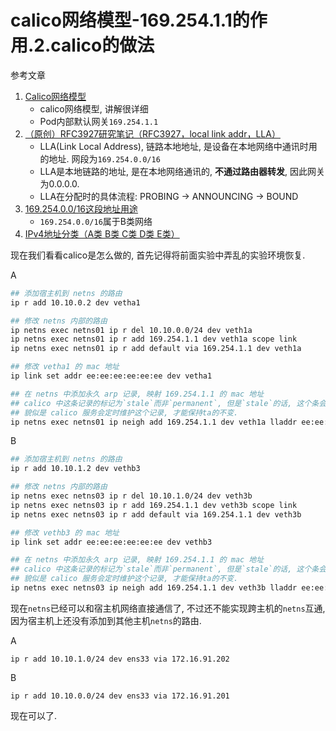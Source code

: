 # calico网络模型-169.254.1.1的作用.2.calico的做法

参考文章

1. [Calico网络模型](https://www.cnblogs.com/menkeyi/p/11364977.html)
    - calico网络模型, 讲解很详细
    - Pod内部默认网关`169.254.1.1`
2. [（原创）RFC3927研究笔记（RFC3927，local link addr，LLA）](https://www.cnblogs.com/liu_xf/archive/2012/05/26/2519345.html)
    - LLA(Link Local Address), 链路本地地址, 是设备在本地网络中通讯时用的地址. 网段为`169.254.0.0/16`
    - LLA是本地链路的地址, 是在本地网络通讯的, **不通过路由器转发**, 因此网关为0.0.0.0.
    - LLA在分配时的具体流程: PROBING -> ANNOUNCING -> BOUND
3. [169.254.0.0/16这段地址用途](https://blog.csdn.net/onwer3/article/details/47339469)
    - `169.254.0.0/16`属于B类网络
4. [IPv4地址分类（A类 B类 C类 D类 E类）](https://blog.csdn.net/D_R_L_T/article/details/96606543)

现在我们看看calico是怎么做的, 首先记得将前面实验中弄乱的实验环境恢复.

A

```bash
## 添加宿主机到 netns 的路由
ip r add 10.10.0.2 dev vetha1

## 修改 netns 内部的路由
ip netns exec netns01 ip r del 10.10.0.0/24 dev veth1a 
ip netns exec netns01 ip r add 169.254.1.1 dev veth1a scope link
ip netns exec netns01 ip r add default via 169.254.1.1 dev veth1a

## 修改 vetha1 的 mac 地址
ip link set addr ee:ee:ee:ee:ee:ee dev vetha1

## 在 netns 中添加永久 arp 记录, 映射 169.254.1.1 的 mac 地址
## calico 中这条记录的标记为`stale`而非`permanent`, 但是`stale`的话, 这个条会经常发生变动,
## 貌似是 calico 服务会定时维护这个记录, 才能保持ta的不变.
ip netns exec netns01 ip neigh add 169.254.1.1 dev veth1a lladdr ee:ee:ee:ee:ee:ee nud permanent

```

B

```bash
## 添加宿主机到 netns 的路由
ip r add 10.10.1.2 dev vethb3

## 修改 netns 内部的路由
ip netns exec netns03 ip r del 10.10.1.0/24 dev veth3b 
ip netns exec netns03 ip r add 169.254.1.1 dev veth3b scope link
ip netns exec netns03 ip r add default via 169.254.1.1 dev veth3b

## 修改 vethb3 的 mac 地址
ip link set addr ee:ee:ee:ee:ee:ee dev vethb3

## 在 netns 中添加永久 arp 记录, 映射 169.254.1.1 的 mac 地址
## calico 中这条记录的标记为`stale`而非`permanent`, 但是`stale`的话, 这个条会经常发生变动,
## 貌似是 calico 服务会定时维护这个记录, 才能保持ta的不变.
ip netns exec netns03 ip neigh add 169.254.1.1 dev veth3b lladdr ee:ee:ee:ee:ee:ee nud permanent

```

现在`netns`已经可以和宿主机网络直接通信了, 不过还不能实现跨主机的`netns`互通, 因为宿主机上还没有添加到其他主机`netns`的路由.

A

```
ip r add 10.10.1.0/24 dev ens33 via 172.16.91.202
```

B

```
ip r add 10.10.0.0/24 dev ens33 via 172.16.91.201
```

现在可以了.

